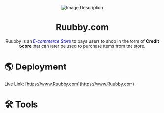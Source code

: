 <div align="center" >
  <img src="your-image-source.jpg" alt="Image Description" />
  <h1 style="text-align: center;">Ruubby.com</h1>
</div>


<p align="center" >Ruubby is an <em style="color:blue;">E-commerce Store</em> to pays users to shop in the form of <b>Credit Score</b> that can later be used to purchase items from the store.</p>


# 🌎 Deployment
Live Link: [https://www.Ruubby.com](https://www.Ruubby.com)

# 🛠️ Tools
<div align="center"  >
  <img src="https://www.vectorlogo.zone/logos/reactjs/reactjs-ar21.svg" alt="" />
  <img src="https://www.vectorlogo.zone/logos/tailwind/tailwind-ar21.svg" alt="" />
  <img src="https://github.com/prplx/svg-logos/blob/master/svg/redux.svg" alt="" />
  <img src="https://www.vectorlogo.zone/logos/axios/axios-ar21.svg" alt="" />
</div>

